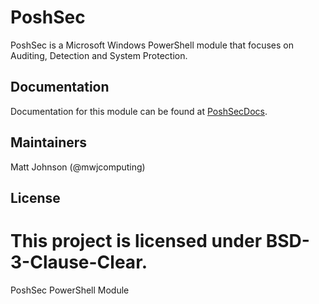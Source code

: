 # PoshSec


PoshSec is a Microsoft Windows PowerShell module that focuses on Auditing,
Detection and System Protection.

## Documentation

Documentation for this module can be found at [PoshSecDocs](http://poshsecdocs.readthedocs.io/en/latest/).

## Maintainers

Matt Johnson (@mwjcomputing)

## License

This project is licensed under BSD-3-Clause-Clear.
=======
PoshSec PowerShell Module

